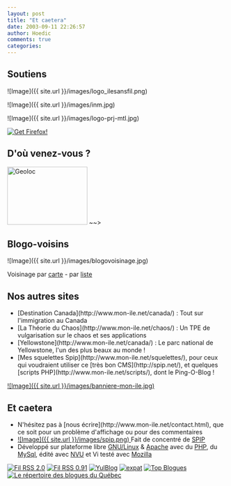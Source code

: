 ```yaml
---
layout: post
title: "Et caetera"
date: 2003-09-11 22:26:57
author: Hoedic
comments: true
categories: 
---
```



<div class="blockcolonne">
<h2>Soutiens</h2>

![Image]({{ site.url }}/images/logo_ilesansfil.png)

![Image]({{ site.url }}/images/inm.jpg)

![Image]({{ site.url }}/images/logo-prj-mtl.jpg)

<div><a href="http://www.spreadfirefox.com/?q=affiliates&amp;id=0&amp;t=86"><img border="0" alt="Get Firefox!" title="Get Firefox!" src=" http://sfx-images.mozilla.org/affiliates/Buttons/125x50/takebacktheweb_125x50.png"/></a></div>

</div>
<html><!~~ <div class="blockcolonne">
<h2>D'o&ugrave; venez-vous ?</h2>
<img style="width: 184px; height: 133px;" alt="Geoloc" src="temp/geoloc.jpg" />
</div> ~~></html>
<div class="blockcolonne">
<h2>Blogo-voisins</h2>

![Image]({{ site.url }}/images/blogovoisinage.jpg)

Voisinage par [carte](http://mygmaps.com/show/0.0.8/?url=http%3A%2F%2Fwww.w3.org%2F2000%2F06%2Fwebdata%2Fxslt%3Fxslfile%3Dhttp%253A%252F%252Fwww.ldodds.com%252Fprojects%252Fwitw%252Fgeo2gm.xsl%26xmlfile%3Dhttp%253A%252F%252Fgeourl.org%252Fnear%252F%253Fp%253Dhttp%253A%252F%252Fmon-ile.net%252Fcarnet%252F%253Bformat%253Drss10) - par [liste](http://geourl.org/near/?p=http://mon-ile.net/carnet/)
</div>
<div class="blockcolonne">
<h2>Nos autres sites</h2>
<ul>
  <li> [Destination
Canada](http://www.mon-ile.net/canada/) : Tout sur l'immigration au Canada </li>
  <li> [La
Th&eacute;orie du Chaos](http://www.mon-ile.net/chaos/) : Un TPE de vulgarisation sur le
chaos et ses applications </li>
  <li> [Yellowstone](http://www.mon-ile.net/canada/)
: Le parc national de Yellowstone, l'un des plus beaux au monde ! </li>
  <li> [Mes
squelettes Spip](http://www.mon-ile.net/squelettes/), pour ceux qui voudraient utiliser ce [tr&egrave;s bon CMS](http://spip.net/),
et quelques [scripts
PHP](http://www.mon-ile.net/scripts/), dont le Ping-O-Blog ! </li>
</ul>
<div class="logo"> <a href="http://www.mon-ile.net/" title="Mon-Ile.net"> ![Image]({{ site.url }}/images/banniere-mon-ile.jpg)
</a></div>
</div>
<div class="blockcolonne">
<h2><span>Et caetera</span></h2>
<ul>
  <li style="text-align: left;"> N'h&eacute;sitez pas
&agrave; [nous
&eacute;crire](http://www.mon-ile.net/contact.html), que ce soit pour un probl&egrave;me
d'affichage ou pour des commentaires </li>
  <li style="text-align: left;">
<a href="http://www.spip.net/" title="Syst&egrave;me de publication pour l'Internet">![Image]({{ site.url }}/images/spip.png)
</a>
Fait de concentr&eacute; de <a href="http://www.spip.net/" title="Syst&egrave;me de publication pour l'Internet">SPIP</a>
  </li>
  <li>
    <div style="text-align: left;">D&eacute;velopp&eacute;
sur plateforme libre <a href="http://www.gnu.org/home.fr.html" target="_blank" title="GNU is Not UNIX">GNU/Linux</a>
&amp; <a href="http://www.apache.org/" target="_blank" title="Apache Software foundation">Apache</a> avec du <a href="http://www.php.net/" target="_blank" title="PHP: Hypertext Preprocessor">PHP</a>, du <a href="http://www.mysql.com/" target="_blank">MySql</a>,
&eacute;dit&eacute; avec <a href="http://www.nvu.org/" target="_blank" title="N-view">NVU</a> et Vi
test&eacute; avec <a href="http://mozilla.org/" target="_blank" title="Mozille Browser">Mozilla</a></div>
  </li>
</ul>

<a href="http://mon-ile.net/carnet/rss2.xml" border="0"><img src="http://www.mon-ile.net/carnet/IMG/gif/rss20.gif" border="0" alt="Fil RSS 2.0"/></a>
<a href="http://mon-ile.net/carnet/backend.xml" border="0"><img src="http://www.mon-ile.net/carnet/IMG/gif/rss091.gif" border="0" alt="Fil RSS 0.91"/></a>
<a href="http://yulblog.org/" border="0"><img src="http://www.mon-ile.net/carnet/IMG/gif/yul_blue.gif" border="0"  alt="YulBlog"/></a>
<a href="http://www.expat-blog.com" border="0"><img
src="http://www.expat-blog.com/logo/expatBlogSmall.gif" border="0" border="0" alt="expat"/></a>
<a href="http://www.topblogues.com" border="0"><img border="0" src="http://www.topblogues.com/tracker.php?do=in&id=296" border="0" alt="Top Blogues" /></a>
<a title="Le répertoire des blogues du Québec" href="http://www.blogues-quebec.com" border="0"><img src="http://www.blogues-quebec.com/images/Montreal.png" alt="Le répertoire des blogues du Québec" border="0" /></a>

</div>